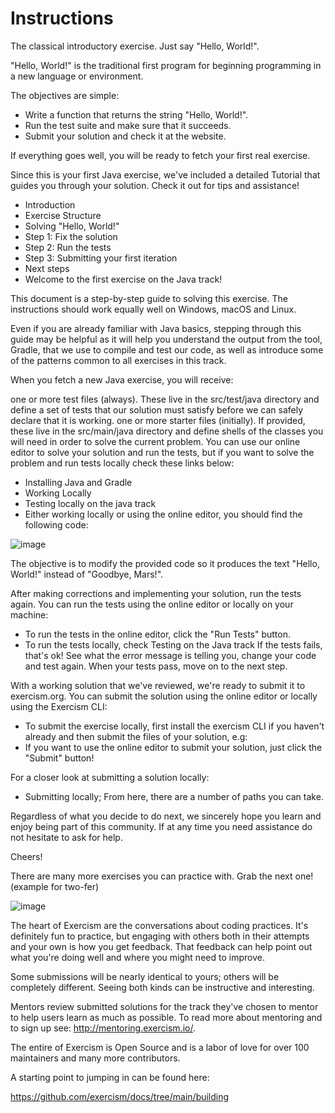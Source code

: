# Instructions
The classical introductory exercise. Just say "Hello, World!".

"Hello, World!" is the traditional first program for beginning programming in a new language or environment.

The objectives are simple:

- Write a function that returns the string "Hello, World!".
- Run the test suite and make sure that it succeeds.
- Submit your solution and check it at the website.

If everything goes well, you will be ready to fetch your first real exercise.

Since this is your first Java exercise, we've included a detailed Tutorial that guides you through your solution. Check it out for tips and assistance!

- Introduction
- Exercise Structure
- Solving "Hello, World!"
- Step 1: Fix the solution
- Step 2: Run the tests
- Step 3: Submitting your first iteration
- Next steps
- Welcome to the first exercise on the Java track!

This document is a step-by-step guide to solving this exercise. The instructions should work equally well on Windows, macOS and Linux.

Even if you are already familiar with Java basics, stepping through this guide may be helpful as it will help you understand the output from the tool, Gradle, that we use to compile and test our code, as well as introduce some of the patterns common to all exercises in this track.

When you fetch a new Java exercise, you will receive:

one or more test files (always). These live in the src/test/java directory and define a set of tests that our solution must satisfy before we can safely declare that it is working.
one or more starter files (initially). If provided, these live in the src/main/java directory and define shells of the classes you will need in order to solve the current problem.
You can use our online editor to solve your solution and run the tests, but if you want to solve the problem and run tests locally check these links below:

- Installing Java and Gradle
- Working Locally
- Testing locally on the java track
- Either working locally or using the online editor, you should find the following code:

![image](https://user-images.githubusercontent.com/54405665/217657184-848755da-80ee-4c7c-8af4-6968b65e5bcb.png)

The objective is to modify the provided code so it produces the text "Hello, World!" instead of "Goodbye, Mars!".

After making corrections and implementing your solution, run the tests again. You can run the tests using the online editor or locally on your machine:

- To run the tests in the online editor, click the "Run Tests" button.
- To run the tests locally, check Testing on the Java track If the tests fails, that's ok! See what the error message is telling you, change your code and test again. When your tests pass, move on to the next step.

With a working solution that we've reviewed, we're ready to submit it to exercism.org. You can submit the solution using the online editor or locally using the Exercism CLI:

- To submit the exercise locally, first install the exercism CLI if you haven't already and then submit the files of your solution, e.g:
- If you want to use the online editor to submit your solution, just click the "Submit" button!

For a closer look at submitting a solution locally:

- Submitting locally;
From here, there are a number of paths you can take.

Regardless of what you decide to do next, we sincerely hope you learn and enjoy being part of this community. If at any time you need assistance do not hesitate to ask for help.

Cheers!

There are many more exercises you can practice with. Grab the next one! (example for two-fer)

![image](https://user-images.githubusercontent.com/54405665/217657404-dbf0077a-ba17-4d2f-b8dc-879da5891688.png)

The heart of Exercism are the conversations about coding practices. It's definitely fun to practice, but engaging with others both in their attempts and your own is how you get feedback. That feedback can help point out what you're doing well and where you might need to improve.

Some submissions will be nearly identical to yours; others will be completely different. Seeing both kinds can be instructive and interesting.

Mentors review submitted solutions for the track they've chosen to mentor to help users learn as much as possible. To read more about mentoring and to sign up see: http://mentoring.exercism.io/.

The entire of Exercism is Open Source and is a labor of love for over 100 maintainers and many more contributors.

A starting point to jumping in can be found here:

https://github.com/exercism/docs/tree/main/building
